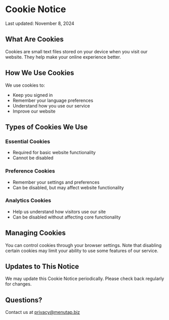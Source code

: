 # Cookie Notice

Last updated: November 8, 2024

## What Are Cookies

Cookies are small text files stored on your device when you visit our website. They help make your online experience better.

## How We Use Cookies

We use cookies to:
- Keep you signed in
- Remember your language preferences
- Understand how you use our service
- Improve our website

## Types of Cookies We Use

### Essential Cookies
- Required for basic website functionality
- Cannot be disabled

### Preference Cookies
- Remember your settings and preferences
- Can be disabled, but may affect website functionality

### Analytics Cookies
- Help us understand how visitors use our site
- Can be disabled without affecting core functionality

## Managing Cookies

You can control cookies through your browser settings. Note that disabling certain cookies may limit your ability to use some features of our service.

## Updates to This Notice

We may update this Cookie Notice periodically. Please check back regularly for changes.

## Questions?

Contact us at privacy@menutap.biz
